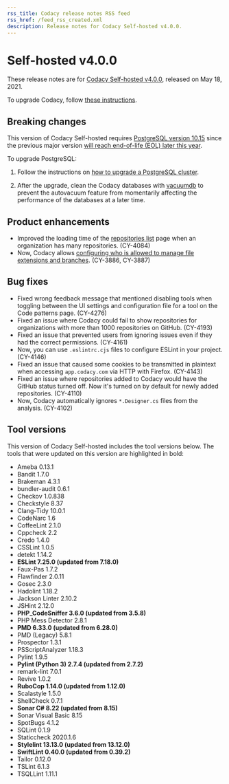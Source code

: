 ```yaml
---
rss_title: Codacy release notes RSS feed
rss_href: /feed_rss_created.xml
description: Release notes for Codacy Self-hosted v4.0.0.
---
```


# Self-hosted v4.0.0

These release notes are for [Codacy Self-hosted v4.0.0](https://github.com/codacy/chart/releases/tag/4.0.0), released on May 18, 2021.

To upgrade Codacy, follow [these instructions](../../chart/maintenance/upgrade.md).

## Breaking changes

This version of Codacy Self-hosted requires [PostgreSQL version 10.15](https://docs.codacy.com/v4.0/chart/requirements/#postgresql-server-setup) since the previous major version [will reach end-of-life (EOL) later this year](https://www.postgresql.org/support/versioning/).

To upgrade PostgreSQL:

1.  Follow the instructions on [how to upgrade a PostgreSQL cluster](https://www.postgresql.org/docs/10/upgrading.html).

1.  After the upgrade, clean the Codacy databases with [vacuumdb](https://www.postgresql.org/docs/10/app-vacuumdb.html) to prevent the <span class="skip-vale">autovacuum</a> feature from momentarily affecting the performance of the databases at a later time.

## Product enhancements

-   Improved the loading time of the [repositories list](https://docs.codacy.com/v4.0/organizations/managing-repositories/) page when an organization has many repositories. (CY-4084)
-   Now, Codacy allows [configuring who is allowed to manage file extensions and branches](https://docs.codacy.com/v4.0/organizations/roles-and-permissions-for-synced-organizations/#change-analysis-configuration). (CY-3886, CY-3887)

## Bug fixes

-   Fixed wrong feedback message that mentioned disabling tools when toggling between the UI settings and configuration file for a tool on the Code patterns page. (CY-4276)
-   Fixed an issue where Codacy could fail to show repositories for organizations with more than 1000 repositories on GitHub. (CY-4193)
-   Fixed an issue that prevented users from ignoring issues even if they had the correct permissions. (CY-4161)
-   Now, you can use `.eslintrc.cjs` files to configure ESLint in your project. (CY-4146)
-   Fixed an issue that caused some cookies to be transmitted in plaintext when accessing `app.codacy.com` via HTTP with Firefox. (CY-4143)
-   Fixed an issue where repositories added to Codacy would have the GitHub status turned off. Now it's turned on by default for newly added repositories. (CY-4110)
-   Now, Codacy automatically ignores `*.Designer.cs` files from the analysis. (CY-4102)

## Tool versions

This version of Codacy Self-hosted includes the tool versions below. The tools that were updated on this version are highlighted in bold:

-   Ameba 0.13.1
-   Bandit 1.7.0
-   Brakeman 4.3.1
-   bundler-audit 0.6.1
-   Checkov 1.0.838
-   Checkstyle 8.37
-   Clang-Tidy 10.0.1
-   CodeNarc 1.6
-   CoffeeLint 2.1.0
-   Cppcheck 2.2
-   Credo 1.4.0
-   CSSLint 1.0.5
-   detekt 1.14.2
-   **ESLint 7.25.0 (updated from 7.18.0)**
-   Faux-Pas 1.7.2
-   Flawfinder 2.0.11
-   Gosec 2.3.0
-   Hadolint 1.18.2
-   Jackson Linter 2.10.2
-   JSHint 2.12.0
-   **PHP_CodeSniffer 3.6.0 (updated from 3.5.8)**
-   PHP Mess Detector 2.8.1
-   **PMD 6.33.0 (updated from 6.28.0)**
-   PMD (Legacy) 5.8.1
-   Prospector 1.3.1
-   PSScriptAnalyzer 1.18.3
-   Pylint 1.9.5
-   **Pylint (Python 3) 2.7.4 (updated from 2.7.2)**
-   remark-lint 7.0.1
-   Revive 1.0.2
-   **RuboCop 1.14.0 (updated from 1.12.0)**
-   Scalastyle 1.5.0
-   ShellCheck 0.7.1
-   **Sonar C# 8.22 (updated from 8.15)**
-   Sonar Visual Basic 8.15
-   SpotBugs 4.1.2
-   SQLint 0.1.9
-   Staticcheck 2020.1.6
-   **Stylelint 13.13.0 (updated from 13.12.0)**
-   **SwiftLint 0.40.0 (updated from 0.39.2)**
-   Tailor 0.12.0
-   TSLint 6.1.3
-   TSQLLint 1.11.1
